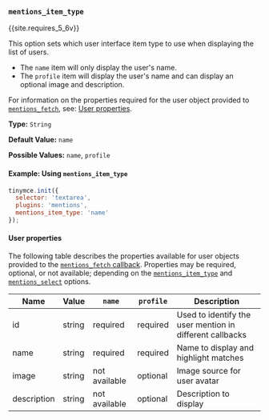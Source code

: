 ### `mentions_item_type`

{{site.requires_5_6v}}

This option sets which user interface item type to use when displaying the list of users.

- The `name` item will only display the user's name.
- The `profile` item will display the user's name and can display an optional image and description.

For information on the properties required for the user object provided to [`mentions_fetch`](#mentions_fetch), see: [User properties](#userproperties).

**Type:** `String`

**Default Value:** `name`

**Possible Values:** `name`, `profile`

#### Example: Using `mentions_item_type`

```js
tinymce.init({
  selector: 'textarea',
  plugins: 'mentions',
  mentions_item_type: 'name'
});
```

#### User properties

The following table describes the properties available for user objects provided to the [`mentions_fetch` callback](#mentions_fetch). Properties may be required, optional, or not available; depending on the [`mentions_item_type`](#mentions_item_type) and [`mentions_select`](#mentions_select) options.

| Name | Value | `name` | `profile` | Description |
| ---- | ----- | ----------- | ----------- | ----------- |
| id | string | required | required | Used to identify the user mention in different callbacks |
| name | string | required | required |  Name to display and highlight matches |
| image | string | not available | optional | Image source for user avatar |
| description | string | not available | optional | Description to display |
